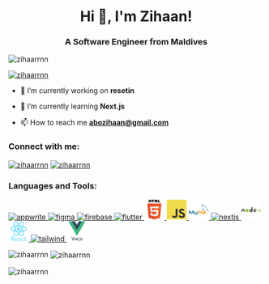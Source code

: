 <h1 align="center">Hi 👋, I'm Zihaan!</h1>
<h3 align="center">A Software Engineer from Maldives</h3>

<p align="left"> <img src="https://komarev.com/ghpvc/?username=zihaarrnn&label=Profile%20views&color=0e75b6&style=flat" alt="zihaarrnn" /> </p>

<p align="left"> <a href="https://twitter.com/zihaarrnn" target="blank"><img src="https://img.shields.io/twitter/follow/zihaarrnn?logo=twitter&style=for-the-badge" alt="zihaarrnn" /></a> </p>

- 🔭 I’m currently working on **resetin**

- 🌱 I’m currently learning **Next.js**

- 📫 How to reach me **abozihaan@gmail.com**

<h3 align="left">Connect with me:</h3>
<p align="left">
<a href="https://twitter.com/zihaarrnn" target="blank"><img align="center" src="https://raw.githubusercontent.com/rahuldkjain/github-profile-readme-generator/master/src/images/icons/Social/twitter.svg" alt="zihaarrnn" height="30" width="40" /></a>
<a href="https://instagram.com/zihaarrnn" target="blank"><img align="center" src="https://raw.githubusercontent.com/rahuldkjain/github-profile-readme-generator/master/src/images/icons/Social/instagram.svg" alt="zihaarrnn" height="30" width="40" /></a>
</p>

<h3 align="left">Languages and Tools:</h3>
<p align="left"> <a href="https://appwrite.io" target="_blank" rel="noreferrer"> <img src="https://www.vectorlogo.zone/logos/appwriteio/appwriteio-icon.svg" alt="appwrite" width="40" height="40"/> </a> <a href="https://www.figma.com/" target="_blank" rel="noreferrer"> <img src="https://www.vectorlogo.zone/logos/figma/figma-icon.svg" alt="figma" width="40" height="40"/> </a> <a href="https://firebase.google.com/" target="_blank" rel="noreferrer"> <img src="https://www.vectorlogo.zone/logos/firebase/firebase-icon.svg" alt="firebase" width="40" height="40"/> </a> <a href="https://flutter.dev" target="_blank" rel="noreferrer"> <img src="https://www.vectorlogo.zone/logos/flutterio/flutterio-icon.svg" alt="flutter" width="40" height="40"/> </a> <a href="https://www.w3.org/html/" target="_blank" rel="noreferrer"> <img src="https://raw.githubusercontent.com/devicons/devicon/master/icons/html5/html5-original-wordmark.svg" alt="html5" width="40" height="40"/> </a> <a href="https://developer.mozilla.org/en-US/docs/Web/JavaScript" target="_blank" rel="noreferrer"> <img src="https://raw.githubusercontent.com/devicons/devicon/master/icons/javascript/javascript-original.svg" alt="javascript" width="40" height="40"/> </a> <a href="https://www.mysql.com/" target="_blank" rel="noreferrer"> <img src="https://raw.githubusercontent.com/devicons/devicon/master/icons/mysql/mysql-original-wordmark.svg" alt="mysql" width="40" height="40"/> </a> <a href="https://nextjs.org/" target="_blank" rel="noreferrer"> <img src="https://cdn.worldvectorlogo.com/logos/nextjs-2.svg" alt="nextjs" width="40" height="40"/> </a> <a href="https://nodejs.org" target="_blank" rel="noreferrer"> <img src="https://raw.githubusercontent.com/devicons/devicon/master/icons/nodejs/nodejs-original-wordmark.svg" alt="nodejs" width="40" height="40"/> </a> <a href="https://reactjs.org/" target="_blank" rel="noreferrer"> <img src="https://raw.githubusercontent.com/devicons/devicon/master/icons/react/react-original-wordmark.svg" alt="react" width="40" height="40"/> </a> <a href="https://tailwindcss.com/" target="_blank" rel="noreferrer"> <img src="https://www.vectorlogo.zone/logos/tailwindcss/tailwindcss-icon.svg" alt="tailwind" width="40" height="40"/> </a> <a href="https://vuejs.org/" target="_blank" rel="noreferrer"> <img src="https://raw.githubusercontent.com/devicons/devicon/master/icons/vuejs/vuejs-original-wordmark.svg" alt="vuejs" width="40" height="40"/> </a> </p>

<p><img align="left" src="https://github-readme-stats.vercel.app/api/top-langs?username=zihaarrnn&show_icons=true&locale=en&layout=compact" alt="zihaarrnn" /></p>

<p>&nbsp;<img align="center" src="https://github-readme-stats.vercel.app/api?username=zihaarrnn&show_icons=true&locale=en" alt="zihaarrnn" /></p>

<p><img align="center" src="https://github-readme-streak-stats.herokuapp.com/?user=zihaarrnn&" alt="zihaarrnn" /></p>
